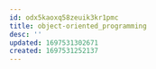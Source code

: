 ```yaml
---
id: odx5kaoxq58zeuik3kr1pmc
title: object-oriented_programming
desc: ''
updated: 1697531302671
created: 1697531252137
---
```

